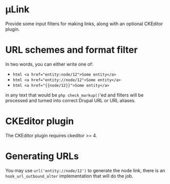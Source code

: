 # µLink

Provide some input filters for making links, along with an optional CKEditor plugin.

# URL schemes and format filter

In two words, you can either write one of:

 *  ```html <a href="entity:node/12">Some entity</a>```
 *  ```html <a href="entity://node/12">Some entity</a>```
 *  ```html <a href="{{node/12}}">Some entity</a>```

in any text that would be ```php check_markup()```'ed and filters will be
processed and turned into correct Drupal URL or URL aliases.

# CKEditor plugin

The CKEditor plugin requires ckeditor >= 4.

# Generating URLs

You may use ``url('entity://node/12')`` to generate the node link, there
is an ``hook_url_outbound_alter`` implementation that will do the job.
